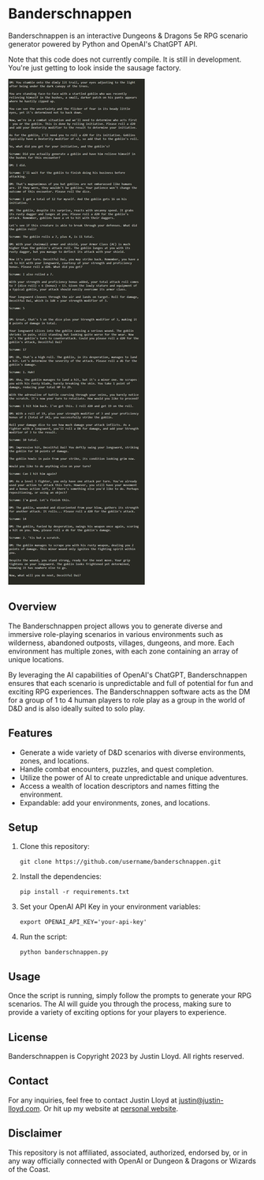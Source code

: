 # Banderschnappen

Banderschnappen is an interactive Dungeons & Dragons 5e RPG scenario generator powered by Python and OpenAI's ChatGPT API.

Note that this code does not currently compile. It is still in development. You're just getting to look inside the sausage
factory.

![Screenshot of Banderschnappen](./screenshot.png)

## Overview

The Banderschnappen project allows you to generate diverse and immersive role-playing scenarios in various environments 
such as wilderness, abandoned outposts, villages, dungeons, and more. Each environment has multiple zones, with each zone 
containing an array of unique locations. 

By leveraging the AI capabilities of OpenAI's ChatGPT, Banderschnappen ensures that each scenario is unpredictable and full 
of potential for fun and exciting RPG experiences. The Banderschnappen software acts as the DM for a group of 1 to 4 human
players to role play as a group in the world of D&D and is also ideally suited to solo play.

## Features

- Generate a wide variety of D&D scenarios with diverse environments, zones, and locations.
- Handle combat encounters, puzzles, and quest completion.
- Utilize the power of AI to create unpredictable and unique adventures.
- Access a wealth of location descriptors and names fitting the environment.
- Expandable: add your environments, zones, and locations.

## Setup

1. Clone this repository:
   ```
   git clone https://github.com/username/banderschnappen.git
   ```
   
2. Install the dependencies:
   ```
   pip install -r requirements.txt
   ```

3. Set your OpenAI API Key in your environment variables:
   ```
   export OPENAI_API_KEY='your-api-key'
   ```

4. Run the script:
   ```
   python banderschnappen.py
   ```

## Usage

Once the script is running, simply follow the prompts to generate your RPG scenarios. The AI will guide you through the 
process, making sure to provide a variety of exciting options for your players to experience.

## License

Banderschnappen is Copyright 2023 by Justin Lloyd. All rights reserved.

## Contact

For any inquiries, feel free to contact Justin Lloyd at [justin@justin-lloyd.com](mailto:justin@justin-lloyd.com).
Or hit up my website at [personal website](https://justin-lloyd.com/).

## Disclaimer

This repository is not affiliated, associated, authorized, endorsed by, or in any way officially connected with OpenAI or
Dungeon & Dragons or Wizards of the Coast.